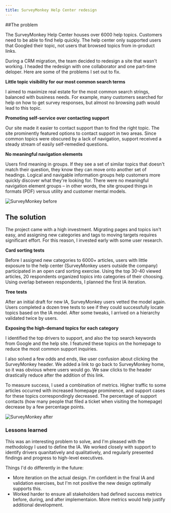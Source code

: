 ```yaml
---
title: SurveyMonkey Help Center redesign
---
```


##The problem

The SurveyMonkey Help Center houses over 6000 help topics. Customers need to be able to find help quickly. The help center only supported users that Googled their topic, not users that browsed topics from in-product links.

During a CRM migration, the team decided to redesign a site that wasn't working. I headed the redesign with one collaborator and one part-time deloper. Here are some of the problems I set out to fix.

**Little topic visibility for our most common search terms**

I aimed to maximize real estate for the most common search strings, balanced with business needs. For example, many customers searched for help on how to get survey responses, but almost no browsing path would lead to this topic.

**Promoting self-service over contacting support**

Our site made it easier to contact support than to find the right topic. The site prominently featured options to contact support in two areas. Since common topics were obscured by a lack of navigation, support received a steady stream of easily self-remedied questions.

**No meaningful navigation elements**

Users find meaning in groups. If they see a set of similar topics that doesn't match their question, they know they can move onto another set of headings. Logical and navigable information groups help customers more quickly discover what they're looking for. There were no meaningful navigation element groups – in other words, the site grouped things in formats (PDF) versus utility and customer mental models.

![SurveyMonkey before](/images/SurveymonkeyBefore.png)


## The solution

The project came with a high investment. Migrating pages and topics isn't easy, and assigning new categories and tags to moving targets requires significant effort. For this reason, I invested early with some user research.

**Card sorting tests**

Before I assigned new categories to 6000+ articles, users with little exposure to the help center (SurveyMonkey users outside the company) participated in an open card sorting exercise. Using the top 30-40 viewed articles, 20 respondents organized topics into categories of their choosing. Using overlap between respondents, I planned the first IA iteration.

**Tree tests**

After an initial draft for new IA, SurveyMonkey users vetted the model again. Users completed a dozen tree tests to see if they could successfully locate topics based on the IA model. After some tweaks, I arrived on a hierarchy validated twice by users.

**Exposing the high-demand topics for each category**

I identified the top drivers to support, and also the top search keywords from Google and the help site. I featured these topics on the homepage to reduce the most common support inquiries.

I also solved a few odds and ends, like user confusion about clicking the SurveyMonkey header. We added a link to go back to SurveyMonkey home, so it was obvious where users would go. We saw clicks to the header drastically reduce after the addition of this link.

To measure success, I used a combination of metrics. Higher traffic to some articles occurred with increased homepage prominence, and support cases for these topics correspondingly decreased. The percentage of support contacts (how many people that filed a ticket when visiting the homepage) decrease by a few percentage points.

![SurveyMonkey after](/images/SurveymonkeyAfter.png)

### Lessons learned

This was an interesting problem to solve, and I'm pleased with the methodology I used to define the IA. We worked closely with support to identify drivers quanitatively and qualitatively, and regularly presented findings and progress to high-level executives.

Things I'd do differently in the future:

* More iteration on the actual design. I'm confident in the final IA and validation exercises, but I'm not positive the new design optimally supports this.
* Worked harder to ensure all stakeholders had defined success metrics before, during, and after implementaion. More metrics would help justify additional development.